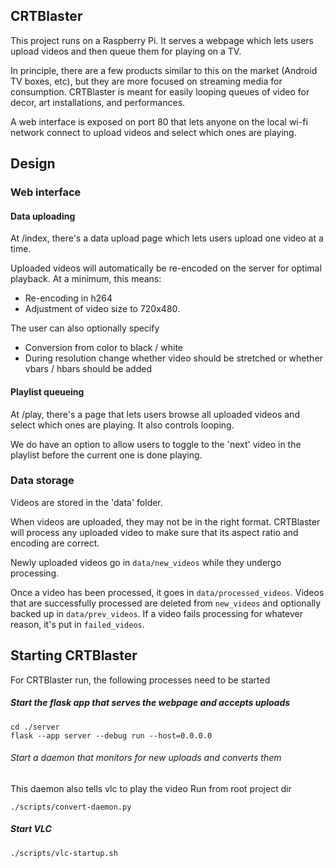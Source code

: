 ## CRTBlaster

This project runs on a Raspberry Pi. It serves a webpage which lets users upload videos and then queue them 
for playing on a TV.

In principle, there are a few products similar to this on the market (Android TV boxes, etc), but they 
are more focused on streaming media for consumption. CRTBlaster is meant for easily looping queues of video
for decor, art installations, and performances.

A web interface is exposed on port 80 that lets anyone on the local wi-fi network connect to upload videos
and select which ones are playing.

## Design
### Web interface
#### Data uploading
At /index, there's a data upload page which lets users upload one video at a time.

Uploaded videos will automatically be re-encoded on the server for optimal playback.
At a minimum, this means:
  - Re-encoding in h264
  - Adjustment of video size to 720x480.

The user can also optionally specify
  - Conversion from color to black / white
  - During resolution change whether video should be stretched or whether vbars / hbars should be added

#### Playlist queueing 
At /play, there's a page that lets users browse all uploaded videos and select which ones are playing.
It also controls looping.

We do have an option to allow users to toggle to the 'next' video in the playlist before the current
one is done playing.

### Data storage
Videos are stored in the 'data' folder.

When videos are uploaded, they may not be in the right format. CRTBlaster will process any uploaded video
to make sure that its aspect ratio and encoding are correct.

Newly uploaded videos go in `data/new_videos` while they undergo processing.

Once a video has been processed, it goes in `data/processed_videos`. 
Videos that are successfully processed are deleted from `new_videos` and optionally backed up in `data/prev_videos`.
If a video fails processing for whatever reason, it's put in `failed_videos`.

## Starting CRTBlaster
For CRTBlaster run, the following processes need to be started

##### Start the flask app that serves the webpage and accepts uploads
```
cd ./server
flask --app server --debug run --host=0.0.0.0
```

###### Start a daemon that monitors for new uploads and converts them
This daemon also tells vlc to play the video
Run from root project dir
```
./scripts/convert-daemon.py
```

##### Start VLC
```
./scripts/vlc-startup.sh
```
